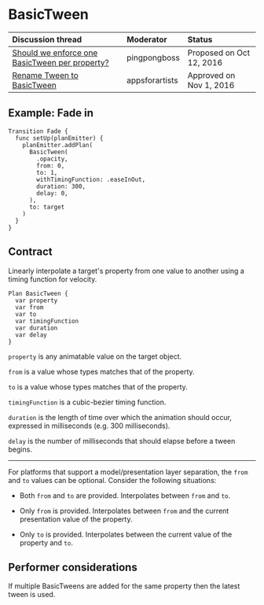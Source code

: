 # BasicTween

| Discussion thread | Moderator | Status |
|:------------------|:-------|:-------|
| [Should we enforce one BasicTween per property?](https://github.com/material-motion/material-motion-family-tween-android/issues/6) | pingpongboss | Proposed on Oct 12, 2016 |
| [Rename Tween to BasicTween](https://groups.google.com/forum/#!topic/material-motion/fmk3ApBolkM) | appsforartists | Approved on Nov 1, 2016 |

## Example: Fade in

```
Transition Fade {
  func setUp(planEmitter) {
    planEmitter.addPlan(
      BasicTween(
        .opacity, 
        from: 0, 
        to: 1, 
        withTimingFunction: .easeInOut, 
        duration: 300, 
        delay: 0,
      ), 
      to: target
    )
  }
}
```

## Contract

Linearly interpolate a target's property from one value to another using a timing function for velocity.

```
Plan BasicTween {
  var property
  var from
  var to
  var timingFunction
  var duration
  var delay
}
```

`property` is any animatable value on the target object.

`from` is a value whose types matches that of the property.

`to` is a value whose types matches that of the property.

`timingFunction` is a cubic-bezier timing function.

`duration` is the length of time over which the animation should occur, expressed in milliseconds (e.g. 300 milliseconds).

`delay` is the number of milliseconds that should elapse before a tween begins.

-----

For platforms that support a model/presentation layer separation, the `from` and `to` values can be optional. Consider the following situations:

* Both `from` and `to` are provided. Interpolates between `from` and `to`.

* Only `from` is provided. Interpolates between `from` and the current presentation value of the property.

* Only `to` is provided. Interpolates between the current value of the property and `to`.

## Performer considerations

If multiple BasicTweens are added for the same property then the latest tween is used.
